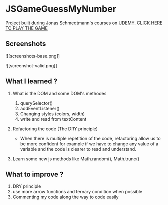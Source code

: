 # JSGameGuessMyNumber
Project built during Jonas Schmedtmann's courses on [UDEMY](https://www.udemy.com/course/the-complete-javascript-course/).
[CLICK HERE TO PLAY THE GAME](https://paul21777.github.io/JSGameGuessMyNumber/)

## Screenshots
![[screenshots-base.png]]

![[screenshot-valid.png]]



## What I learned ?
1. What is the DOM and some DOM's methodes
	1. querySelector()
	2. addEventListener()
	4. Changing styles (colors, width)
	5. write and read from textContent

2.  Refactoring the code (The DRY principle)

	- When there is multiple repetition of the code, refactoring allow us to be more confident for example if we have to change any value of a variable and the code is clearer to read and understand. 

3. Learn some new js methods like Math.random(), Math.trunc()


## What to improve ?
1. DRY principle
2. use more arrow functions and ternary condition when possible
3. Commenting my code along the way to code easily
